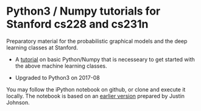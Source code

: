 # Python3 / Numpy tutorials for Stanford cs228 and cs231n

Preparatory material for the probabilistic graphical models and the deep learning classes at Stanford.

* A [tutorial](https://github.com/kuleshov/cs228-material/blob/master/tutorials/python/cs228-python-tutorial.ipynb) on basic Python/Numpy that is necesseary to get started with the above machine learning classes.

* Upgraded to Python3 on 2017-08

You may follow the iPython notebook on github, or clone and execute it locally.
The notebook is based on an [earlier version](http://cs231n.github.io/python-numpy-tutorial/) prepared by Justin Johnson.
